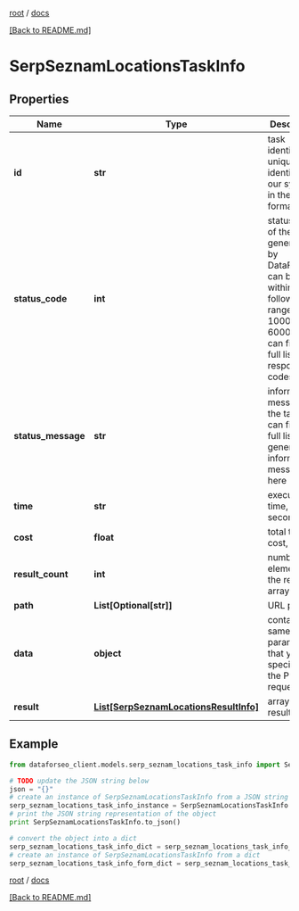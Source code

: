 [root](./../ "root") / [docs](./ "docs")

[[Back to README.md]](./../README.md "[Back to README.md]")

# SerpSeznamLocationsTaskInfo

## Properties

Name | Type | Description | Notes
------------ | ------------- | ------------- | -------------
**id** | **str** | task identifier unique task identifier in our system in the UUID format | [optional]
**status_code** | **int** | status code of the task generated by DataForSEO, can be within the following range: 10000-60000 you can find the full list of the response codes here | [optional]
**status_message** | **str** | informational message of the task you can find the full list of general informational messages here | [optional]
**time** | **str** | execution time, seconds | [optional]
**cost** | **float** | total tasks cost, USD | [optional]
**result_count** | **int** | number of elements in the result array | [optional]
**path** | **List[Optional[str]]** | URL path | [optional]
**data** | **object** | contains the same parameters that you specified in the POST request | [optional]
**result** | [**List[SerpSeznamLocationsResultInfo]**](SerpSeznamLocationsResultInfo.md) | array of results | [optional]

## Example

```python
from dataforseo_client.models.serp_seznam_locations_task_info import SerpSeznamLocationsTaskInfo

# TODO update the JSON string below
json = "{}"
# create an instance of SerpSeznamLocationsTaskInfo from a JSON string
serp_seznam_locations_task_info_instance = SerpSeznamLocationsTaskInfo.from_json(json)
# print the JSON string representation of the object
print SerpSeznamLocationsTaskInfo.to_json()

# convert the object into a dict
serp_seznam_locations_task_info_dict = serp_seznam_locations_task_info_instance.to_dict()
# create an instance of SerpSeznamLocationsTaskInfo from a dict
serp_seznam_locations_task_info_form_dict = serp_seznam_locations_task_info.from_dict(serp_seznam_locations_task_info_dict)
```

  

[root](./../ "root") / [docs](./ "docs")

[[Back to README.md]](./../README.md "[Back to README.md]")
